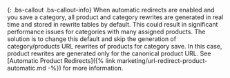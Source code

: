 {: .bs-callout .bs-callout-info}
When automatic redirects are enabled and you save a category, all product and category rewrites are generated in real time and stored in rewrite tables by default. This could result in significant performance issues for categories with many assigned products. The solution is to change this default and skip the generation of category/products URL rewrites of products for category save. In this case, product rewrites are generated only for the canonical product URL. See [Automatic Product Redirects]({% link marketing/url-redirect-product-automatic.md -%}) for more information.
